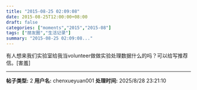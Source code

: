 ```yaml
---
title: "2015-08-25 02:09:08"
date: 2015-08-25T12:00:00+08:00
draft: false
categories: ["moments","2015","2015-08"]
tags: ["朋友圈","生活记录"]
summary: "2015-08-25 02:09:08..."
---
```


有人想来我们实验室给我当volunteer做做实验处理数据什么的吗？可以给写推荐信。[害羞]

---

**帖子类型:** 2
**用户名:** chenxueyuan001
**处理时间:** 2025/8/28 23:21:10
